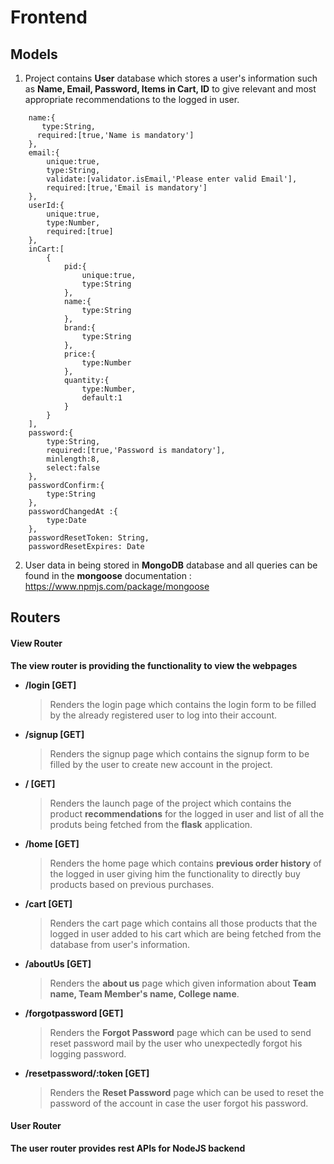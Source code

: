 # Frontend

## Models

1. Project contains **User** database which stores a user's information such as **Name, Email, Password, Items in Cart, ID** to give relevant and most appropriate recommendations to the logged in user.

```
    name:{
       type:String,
      required:[true,'Name is mandatory']
    },
    email:{
        unique:true,
        type:String,
        validate:[validator.isEmail,'Please enter valid Email'],
        required:[true,'Email is mandatory']
    },
    userId:{
        unique:true,
        type:Number,
        required:[true]
    },
    inCart:[
        {
            pid:{
                unique:true,
                type:String
            },
            name:{
                type:String
            },
            brand:{
                type:String
            },
            price:{
                type:Number
            },
            quantity:{
                type:Number,
                default:1
            }
        }
    ],
    password:{
        type:String,
        required:[true,'Password is mandatory'],
        minlength:8,
        select:false
    },
    passwordConfirm:{
        type:String
    },
    passwordChangedAt :{
        type:Date
    },
    passwordResetToken: String,
    passwordResetExpires: Date
```

2. User data in being stored in **MongoDB** database and all queries can be found in the **mongoose** documentation : https://www.npmjs.com/package/mongoose

## Routers

#### View Router

**The view router is providing the functionality to view the webpages**

- **/login [GET]**

  > Renders the login page which contains the login form to be filled by the already registered user to log into their account.

- **/signup [GET]**

  > Renders the signup page which contains the signup form to be filled by the user to create new account in the project.

- **/ [GET]**

  > Renders the launch page of the project which contains the product **recommendations** for the logged in user and list of all the produts being fetched from the **flask** application.

- **/home [GET]**

  > Renders the home page which contains **previous order history** of the logged in user giving him the functionality to directly buy products based on previous purchases.

- **/cart [GET]**

  > Renders the cart page which contains all those products that the logged in user added to his cart which are being fetched from the database from user's information.

- **/aboutUs [GET]**

  > Renders the **about us** page which given information about **Team name, Team Member's name, College name**.

- **/forgotpassword [GET]**

  > Renders the **Forgot Password** page which can be used to send reset password mail by the user who unexpectedly forgot his logging password.

- **/resetpassword/:token [GET]**
  > Renders the **Reset Password** page which can be used to reset the password of the account in case the user forgot his password.

#### User Router

**The user router provides rest APIs for NodeJS backend**
